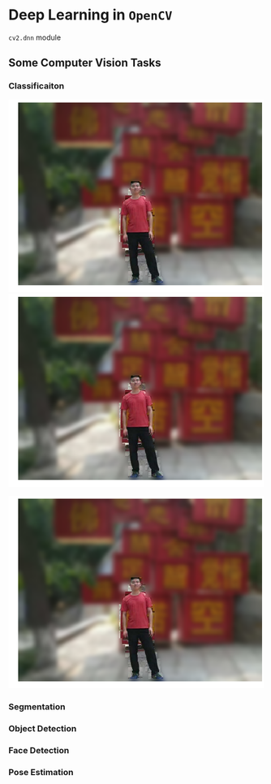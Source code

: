 # Deep Learning in `OpenCV`
`cv2.dnn` module

## Some Computer Vision Tasks
### Classificaiton
[![screenshot](tutorial_images/blurred_context.png)]()
![alt text](tutorial_images/blurred_context.png)

![Alt text](tutorial_images/blurred_context.png?raw=true "Title")

### Segmentation

### Object Detection

### Face Detection

### Pose Estimation
